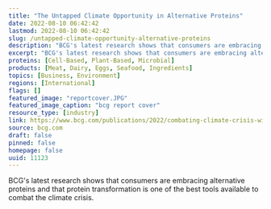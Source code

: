 ```yaml
---
title: "The Untapped Climate Opportunity in Alternative Proteins"
date: 2022-08-10 06:42:42
lastmod: 2022-08-10 06:42:42
slug: /untapped-climate-opportunity-alternative-proteins
description: "BCG's latest research shows that consumers are embracing alternative proteins and that protein transformation is one of the best tools available to combat the climate crisis."
excerpt: "BCG's latest research shows that consumers are embracing alternative proteins and that protein transformation is one of the best tools available to combat the climate crisis."
proteins: [Cell-Based, Plant-Based, Microbial]
products: [Meat, Dairy, Eggs, Seafood, Ingredients]
topics: [Business, Environment]
regions: [International]
flags: []
featured_image: "reportcover.JPG"
featured_image_caption: "bcg report cover"
resource_type: [industry]
link: https://www.bcg.com/publications/2022/combating-climate-crisis-with-alternative-protein
source: bcg.com
draft: false
pinned: false
homepage: false
uuid: 11123
---
```

BCG\'s latest research shows that consumers are embracing alternative
proteins and that protein transformation is one of the best tools
available to combat the climate crisis.

